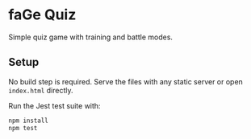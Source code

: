 # faGe Quiz

Simple quiz game with training and battle modes.

## Setup
No build step is required. Serve the files with any static server or open `index.html` directly.

Run the Jest test suite with:
```bash
npm install
npm test
```
